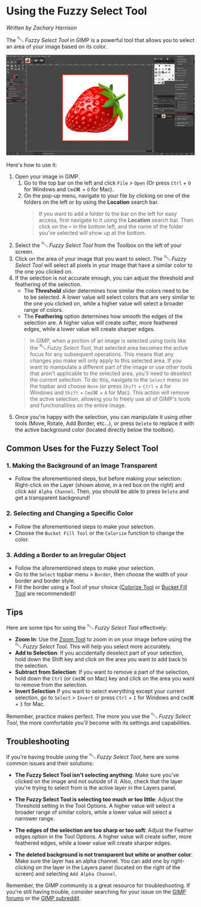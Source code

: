 # Using the Fuzzy Select Tool

*Written by Zachary Harrison*

The ![FuzzySelectTool.PNG](../images/FuzzySelectTool.PNG) *Fuzzy Select Tool* in GIMP is a powerful tool that allows you to select an area of your image based on its color. 

![FuzzySelectToolOverview](../images/FuzzySelectToolOverview.png)

Here's how to use it:

1. Open your image in GIMP.
   1. Go to the top bar on the left and click `File` > `Open` (Or press `Ctrl` + `O` for Windows and `Cmd`⌘ + `O` for Mac). 
   2. On the pop-up menu, navigate to your file by clicking on one of the folders on the left or by using the **Location** search bar.
        > If you want to add a folder to the bar on the left for easy access, first navigate to it using the **Location** search bar. Then click on the `+` in the bottom left, and the name of the folder you've selected will show up at the bottom.
2. Select the ![FuzzySelectTool.PNG](../images/FuzzySelectTool.PNG) *Fuzzy Select Tool* from the Toolbox on the left of your screen. 
3. Click on the area of your image that you want to select. The ![FuzzySelectTool.PNG](../images/FuzzySelectTool.PNG) *Fuzzy Select Tool* will select all pixels in your image that have a similar color to the one you clicked on. 
4. If the selection is not accurate enough, you can adjust the threshold and feathering of the selection. 
   - The **Threshold** slider determines how similar the colors need to be to be selected. A lower value will select colors that are very similar to the one you clicked on, while a higher value will select a broader range of colors.
   - The **Feathering** option determines how smooth the edges of the selection are. A higher value will create softer, more feathered edges, while a lower value will create sharper edges.
   > In GIMP, when a portion of an image is selected using tools like the ![FuzzySelectTool.PNG](../images/FuzzySelectTool.PNG) *Fuzzy Select Tool*, that selected area becomes the active focus for any subsequent operations. This means that any changes you make will only apply to this selected area. If you want to manipulate a different part of the image or use other tools that aren't applicable to the selected area, you'll need to deselect the current selection. To do this, navigate to the `Select` menu on the topbar and choose `None` (or press `Shift` + `Ctrl` + `A` for Windows and `Shift` + `Cmd`⌘ + `A` for Mac). This action will remove the active selection, allowing you to freely use all of GIMP's tools and functionalities on the entire image.
5. Once you're happy with the selection, you can manipulate it using other tools (Move, Rotate, Add Border, etc...), or press `Delete` to replace it with the active background color (located directly below the toolbox).

## Common Uses for the Fuzzy Select Tool

### 1. Making the Background of an Image Transparent

- Follow the aforementioned steps, but before making your selection: Right-click on the Layer (shown above, in a red box on the right) and click `Add Alpha Channel`. Then, you should be able to press `Delete` and get a transparent background!

### 2. Selecting and Changing a Specific Color

- Follow the aforementioned steps to make your selection.
- Choose the `Bucket Fill Tool` or the `Colorize` function to change the color.

### 3. Adding a Border to an Irregular Object

- Follow the aforementioned steps to make your selection.
- Go to the `Select` topbar menu > `Border`, then choose the width of your border and border style. 
- Fill the border using a Tool of your choice ([Colorize Tool](../Color%20Tools/ColorizeTool.md) or [Bucket Fill Tool](../Paint%20Tools/BucketFillTool.md) are recommended)!

## Tips 

Here are some tips for using the ![FuzzySelectTool.PNG](../images/FuzzySelectTool.PNG) *Fuzzy Select Tool* effectively:

- **Zoom In**: Use the [Zoom Tool](../Other/ZoomTool.md) to zoom in on your image before using the ![FuzzySelectTool.PNG](../images/FuzzySelectTool.PNG) *Fuzzy Select Tool*. This will help you select more accurately.
- **Add to Selection**: If you accidentally deselect part of your selection, hold down the Shift key and click on the area you want to add back to the selection.
- **Subtract from Selection**: If you want to remove a part of the selection, hold down the `Ctrl` (or `Cmd`⌘ on Mac) key and click on the area you want to remove from the selection.
- **Invert Selection** If you want to select everything except your current selection, go to `Select` > `Invert` or press `Ctrl` + `I` for Windows and `Cmd`⌘ + `I` for Mac.

Remember, practice makes perfect. The more you use the ![FuzzySelectTool.PNG](../images/FuzzySelectTool.PNG) *Fuzzy Select Tool*, the more comfortable you'll become with its settings and capabilities.

## Troubleshooting

If you're having trouble using the ![FuzzySelectTool.PNG](../images/FuzzySelectTool.PNG) *Fuzzy Select Tool*, here are some common issues and their solutions:

- **The Fuzzy Select Tool isn't selecting anything**: Make sure you've clicked on the image and not outside of it. Also, check that the layer you're trying to select from is the active layer in the Layers panel.

- **The Fuzzy Select Tool is selecting too much or too little**: Adjust the Threshold setting in the Tool Options. A higher value will select a broader range of similar colors, while a lower value will select a narrower range.

- **The edges of the selection are too sharp or too soft**: Adjust the Feather edges option in the Tool Options. A higher value will create softer, more feathered edges, while a lower value will create sharper edges.

- **The deleted background is not transparent but white or another color**: Make sure the layer has an alpha channel. You can add one by right-clicking on the layer in the Layers panel (located on the right of the screen) and selecting `Add Alpha Channel`. 

Remember, the GIMP community is a great resource for troubleshooting. If you're still having trouble, consider searching for your issue on the [GIMP forums](https://www.gimp-forum.net/) or the [GIMP subreddit](https://www.reddit.com/r/GIMP/).